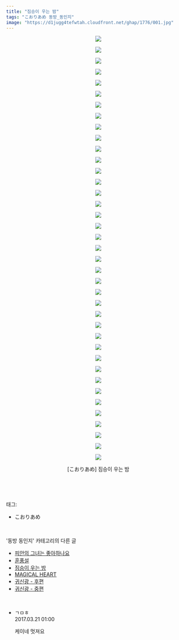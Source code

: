 ```yaml
---
title: "짐승이 우는 밤"
tags: "こおりあめ 동방_동인지"
image: "https://d1jugg4tefwtah.cloudfront.net/ghap/1776/001.jpg"
---
```

<div class="article">
<p style="text-align: center; clear: none; float: none;"><img src="{{ site.imgserver11 }}/ghap/1776/001.jpg"/></p>
<p style="text-align: center; clear: none; float: none;"><img src="{{ site.imgserver11 }}/ghap/1776/002.jpg"/></p>
<p style="text-align: center; clear: none; float: none;"><img src="{{ site.imgserver11 }}/ghap/1776/003.jpg"/></p>
<p style="text-align: center; clear: none; float: none;"><img src="{{ site.imgserver11 }}/ghap/1776/004.jpg"/></p>
<p style="text-align: center; clear: none; float: none;"><img src="{{ site.imgserver11 }}/ghap/1776/005.jpg"/></p>
<p style="text-align: center; clear: none; float: none;"><img src="{{ site.imgserver11 }}/ghap/1776/006.jpg"/></p>
<p style="text-align: center; clear: none; float: none;"><img src="{{ site.imgserver11 }}/ghap/1776/007.jpg"/></p>
<p style="text-align: center; clear: none; float: none;"><img src="{{ site.imgserver11 }}/ghap/1776/008.jpg"/></p>
<p style="text-align: center; clear: none; float: none;"><img src="{{ site.imgserver11 }}/ghap/1776/009.jpg"/></p>
<p style="text-align: center; clear: none; float: none;"><img src="{{ site.imgserver11 }}/ghap/1776/010.jpg"/></p>
<p style="text-align: center; clear: none; float: none;"><img src="{{ site.imgserver11 }}/ghap/1776/011.jpg"/></p>
<p style="text-align: center; clear: none; float: none;"><img src="{{ site.imgserver11 }}/ghap/1776/012.jpg"/></p>
<p style="text-align: center; clear: none; float: none;"><img src="{{ site.imgserver11 }}/ghap/1776/013.jpg"/></p>
<p style="text-align: center; clear: none; float: none;"><img src="{{ site.imgserver11 }}/ghap/1776/014.jpg"/></p>
<p style="text-align: center; clear: none; float: none;"><img src="{{ site.imgserver11 }}/ghap/1776/015.jpg"/></p>
<p style="text-align: center; clear: none; float: none;"><img src="{{ site.imgserver11 }}/ghap/1776/016.jpg"/></p>
<p style="text-align: center; clear: none; float: none;"><img src="{{ site.imgserver11 }}/ghap/1776/017.jpg"/></p>
<p style="text-align: center; clear: none; float: none;"><img src="{{ site.imgserver11 }}/ghap/1776/018.jpg"/></p>
<p style="text-align: center; clear: none; float: none;"><img src="{{ site.imgserver11 }}/ghap/1776/019.jpg"/></p>
<p style="text-align: center; clear: none; float: none;"><img src="{{ site.imgserver11 }}/ghap/1776/020.jpg"/></p>
<p style="text-align: center; clear: none; float: none;"><img src="{{ site.imgserver11 }}/ghap/1776/021.jpg"/></p>
<p style="text-align: center; clear: none; float: none;"><img src="{{ site.imgserver11 }}/ghap/1776/022.jpg"/></p>
<p style="text-align: center; clear: none; float: none;"><img src="{{ site.imgserver11 }}/ghap/1776/023.jpg"/></p>
<p style="text-align: center; clear: none; float: none;"><img src="{{ site.imgserver11 }}/ghap/1776/024.jpg"/></p>
<p style="text-align: center; clear: none; float: none;"><img src="{{ site.imgserver11 }}/ghap/1776/025.jpg"/></p>
<p style="text-align: center; clear: none; float: none;"><img src="{{ site.imgserver11 }}/ghap/1776/026.jpg"/></p>
<p style="text-align: center; clear: none; float: none;"><img src="{{ site.imgserver11 }}/ghap/1776/027.jpg"/></p>
<p style="text-align: center; clear: none; float: none;"><img src="{{ site.imgserver11 }}/ghap/1776/028.jpg"/></p>
<p style="text-align: center; clear: none; float: none;"><img src="{{ site.imgserver11 }}/ghap/1776/029.jpg"/></p>
<p style="text-align: center; clear: none; float: none;"><img src="{{ site.imgserver11 }}/ghap/1776/030.jpg"/></p>
<p style="text-align: center; clear: none; float: none;"><img src="{{ site.imgserver11 }}/ghap/1776/031.jpg"/></p>
<p style="text-align: center; clear: none; float: none;"><img src="{{ site.imgserver11 }}/ghap/1776/032.jpg"/></p>
<p style="text-align: center; clear: none; float: none;"><img src="{{ site.imgserver11 }}/ghap/1776/033.jpg"/></p>
<p style="text-align: center; clear: none; float: none;"><img src="{{ site.imgserver11 }}/ghap/1776/034.jpg"/></p>
<p style="text-align: center; clear: none; float: none;"><img src="{{ site.imgserver11 }}/ghap/1776/035.jpg"/></p>
<p style="text-align: center; clear: none; float: none;"><img src="{{ site.imgserver11 }}/ghap/1776/036.jpg"/></p>
<p style="text-align: center; clear: none; float: none;"><img src="{{ site.imgserver11 }}/ghap/1776/037.jpg"/></p>
<p style="text-align: center; clear: none; float: none;"><img src="{{ site.imgserver11 }}/ghap/1776/038.jpg"/></p>
<p style="text-align: center; clear: none; float: none;"><img src="{{ site.imgserver11 }}/ghap/1776/039.jpg"/></p>
<p style="text-align: center; clear: none; float: none;">[こおりあめ] 짐승이 우는 밤</p>
<p><br/></p>
</div><br/>
<div class="tagTrail">
<p>태그: </p>
<ul>
<li>こおりあめ</li>
</ul>
</div><br/>
<div class="another">
<p>'동방 동인지' 카테고리의 다른 글</p>
<ul>
<li><a href="/ghap_1779">피안의 그녀는 좋아하나요</a></li>
<li><a href="/ghap_1778">훈풍설</a></li>
<li><a href="/ghap_1776">짐승이 우는 밤</a></li>
<li><a href="/ghap_1775">MAGICAL HEART</a></li>
<li><a href="/ghap_1774">귀신광 - 후편</a></li>
<li><a href="/ghap_1773">귀신광 - 중편</a></li>
</ul>
</div><br/>
<div class="cb_module cb_fluid">
<div class="cb_wrt cb_profile">
<div class="comment">
<ul>
<li class="cb_thumb_off" id="comment14944673">
<div class="cb_comment_area">
<div class="cb_info_area">
<div class="cb_section">
<span class="cb_nick_name">ㄱㅁㅎ</span>
</div>
<div class="cb_section">
<span class="cb_date">2017.03.21 01:00 </span>
</div>
</div>
<div class="cb_dsc_comment">
<p class="cb_dsc">
											케이네 멋져요
										</p>
</div>
</div></li>
</ul>
</div>
</div><!-- commentList close -->
</div><br/>

